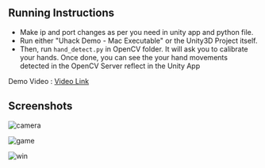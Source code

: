 ## Running Instructions
- Make ip and port changes as per you need in unity app and python file.
- Run either "Uhack Demo - Mac Executable" or the Unity3D Project itself.
- Then, run `hand_detect.py` in OpenCV folder. It will ask you to calibrate your hands. Once done, you can see the your hand movements detected in the OpenCV Server reflect in the Unity App

Demo Video : [Video Link](https://drive.google.com/file/d/0B7MyRBifHJ5kcHFJd0pwaF9fVW8/view?usp=sharing)


## Screenshots 

![camera](https://github.com/gurraunaqsingh/Uhack/blob/master/a9b3414photo6276277740650997735.jpg)

![game](https://github.com/gurraunaqsingh/Uhack/blob/master/bb64bcephoto6276277740650997736.jpg)

![win](https://github.com/gurraunaqsingh/Uhack/blob/master/4d11d74photo6276277740650997734.jpg)

